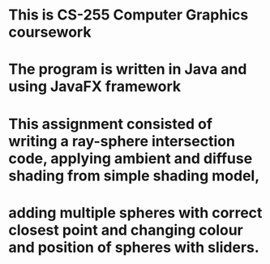 # This is CS-255 Computer Graphics coursework
# The program is written in Java and using JavaFX framework
#
# This assignment consisted of writing a ray-sphere intersection code, applying ambient and diffuse shading from simple shading model,
# adding multiple spheres with correct closest point and changing colour and position of spheres with sliders.
